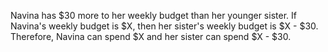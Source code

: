 Navina has $30 more to her weekly budget than her younger sister. If Navina's weekly budget is $X, then her sister's weekly budget is $X - $30. Therefore, Navina can spend $X and her sister can spend $X - $30.